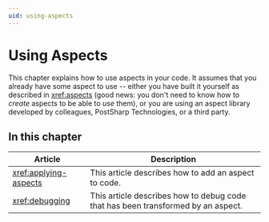 ```yaml
---
uid: using-aspects
---
```


# Using Aspects

 This chapter explains how to use aspects in your code. It assumes that you already have some aspect to use -- either you have built it yourself as described in <xref:aspects> (good news: you don't need to know how to _create_  aspects to be able to _use_ them), or you are using an aspect library developed by colleagues, PostSharp Technologies, or a third party.

## In this chapter

| Article                 | Description                                                                                                                                            |
|-------------------------|--------------------------------------------------------------------------------------------------------------------------------------------------------|
| <xref:applying-aspects> | This article describes how to add an aspect to code.    |
| <xref:debugging> | This article describes how to debug code that has been transformed by an aspect.    |

